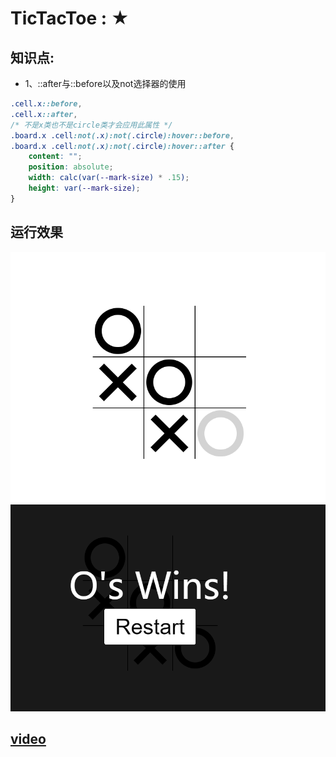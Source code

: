 # <a src="https://inthe-darkness.github.io/JsPractice/content/TicTacToe/">TicTacToe</a> : ★
## 知识点:
- 1、::after与::before以及not选择器的使用
```css
.cell.x::before,
.cell.x::after,
/* 不是x类也不是circle类才会应用此属性 */
.board.x .cell:not(.x):not(.circle):hover::before,
.board.x .cell:not(.x):not(.circle):hover::after {
    content: "";
    position: absolute;
    width: calc(var(--mark-size) * .15);
    height: var(--mark-size);
}
```

## 运行效果
![](./image/1.png)
![](./image/2.png)

## [video](https://www.youtube.com/watch?v=Y-GkMjUZsmM)